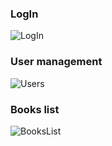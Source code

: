 ### LogIn
![LogIn](https://github.com/KamilCiemiega/BookStore/assets/55457173/f89fe2bb-13a3-47cc-bc3f-06ea0baf4595)

### User management
![Users](https://github.com/KamilCiemiega/BookStore/assets/55457173/11625008-3754-47d8-8a08-550cfb6ee177)

### Books list
![BooksList](https://github.com/KamilCiemiega/BookStore/assets/55457173/fa2ab746-0e42-45fe-a4ec-5058413ac7c1)
